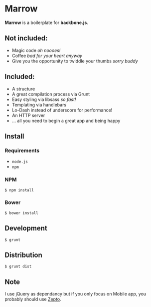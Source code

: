 # Marrow

**Marrow** is a boilerplate for **backbone.js**.

## Not included:

- Magic code *oh noooes!*
- Coffee *bad for your heart anyway*
- Give you the opportunity to twiddle your thumbs *sorry buddy*

## Included:

- A structure
- A great compilation process via Grunt
- Easy styling via libsass *so fast!*
- Templating via handlebars
- Lo-Dash instead of underscore for performance!
- An HTTP server
- ... all you need to begin a great app and being happy

## Install

### Requirements

- ```node.js```
- ```npm```

### NPM

```
$ npm install
```

### Bower

```
$ bower install
```

## Development

```
$ grunt
```

## Distribution

```
$ grunt dist
```

## Note

I use jQuery as dependancy but if you only focus on Mobile app, you probably should use [Zepto](http://zeptojs.com/).
